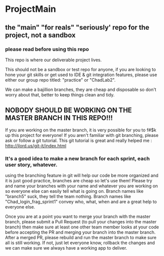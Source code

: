 # ProjectMain
## the "main" "for reals" "seriously' repo for the project, not a sandbox
### please read before using this repo

This repo is where our deliverable project lives.  

This should not be a sandbox or test repo for anyone, if you are looking to hone your git skills or get used to IDE & git integration features, please use either our group repo titled: "practice" or "ChadLab2".  

We can make a bajillion branches, they are cheap and disposable so don't worry about that, better to keep things clean and tidy.

## NOBODY SHOULD BE WORKING ON THE MASTER BRANCH IN THIS REPO!!!

If you are working on the master branch, it is very possible for you to f#$k up this project for everyone!
If you aren't familiar with git branching, please ask or follow a git tutorial.
This git tutorial is great and really helped me : http://jlord.us/git-it/index.html

### It's a good idea to make a new branch for each sprint, each user story, whatever.

using the branching feature in git will help our code be more organized and it is just good practice, branches are cheap so let's use them!  Please try and name your branches with your name and whatever you are working on so everyone else can easily tell what is going on.  Branch names like "branch5" suck, they tell the team nothing.  Branch names like "Chad_login_frag_sprint1" convey who, what, when and are a great help to everyone else.

Once you are at a point you want to merge your branch with the master branch, please submit a Pull Request (to pull your changes into the master branch) then make sure at least one other team member looks at your code before accepting the PR and merging your branch into the master branch.  After a merged PR, please rebuild and run the master branch to make sure all is still working.  If not, just let everyone know, rollback the changes and we can make sure we always have a working app to deliver.

